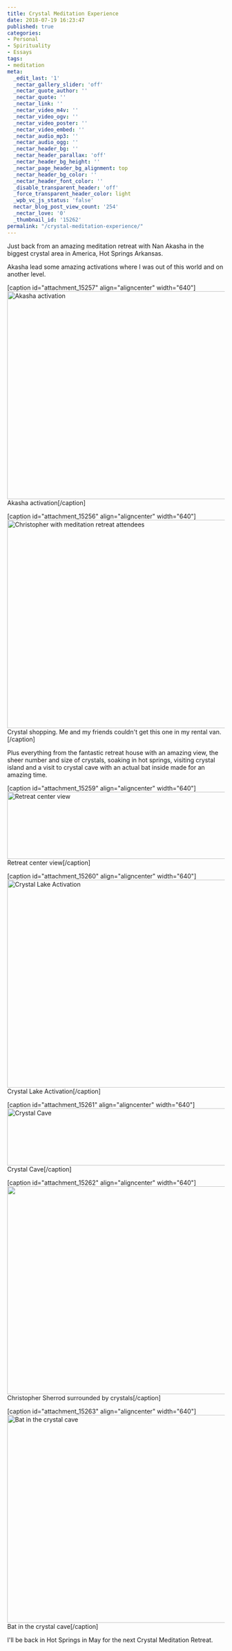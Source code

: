 ```yaml
---
title: Crystal Meditation Experience
date: 2018-07-19 16:23:47
published: true
categories:
- Personal
- Spirituality
- Essays
tags:
- meditation
meta:
  _edit_last: '1'
  _nectar_gallery_slider: 'off'
  _nectar_quote_author: ''
  _nectar_quote: ''
  _nectar_link: ''
  _nectar_video_m4v: ''
  _nectar_video_ogv: ''
  _nectar_video_poster: ''
  _nectar_video_embed: ''
  _nectar_audio_mp3: ''
  _nectar_audio_ogg: ''
  _nectar_header_bg: ''
  _nectar_header_parallax: 'off'
  _nectar_header_bg_height: ''
  _nectar_page_header_bg_alignment: top
  _nectar_header_bg_color: ''
  _nectar_header_font_color: ''
  _disable_transparent_header: 'off'
  _force_transparent_header_color: light
  _wpb_vc_js_status: 'false'
  nectar_blog_post_view_count: '254'
  _nectar_love: '0'
  _thumbnail_id: '15262'
permalink: "/crystal-meditation-experience/"
---
```

<p>Just back from an amazing meditation retreat with Nan Akasha in the biggest crystal area in America, Hot Springs Arkansas.</p>
<p>Akasha lead some amazing activations where I was out of this world and on another level.</p>
<p>[caption id="attachment_15257" align="aligncenter" width="640"]<img class="wp-image-15257 size-full" src="{{ site.baseurl }}/posts/2018/07/IMG_6198.png" alt="Akasha activation" width="640" height="480" /> Akasha activation[/caption]</p>
<p>[caption id="attachment_15256" align="aligncenter" width="640"]<img class="wp-image-15256 size-full" src="{{ site.baseurl }}/posts/2018/07/69350875-aaa2-4e88-b4d7-c6368c944ab6.png" alt="Christopher with meditation retreat attendees" width="640" height="481" /> Crystal shopping. Me and my friends couldn't get this one in my rental van.[/caption]</p>
<p>Plus everything from the fantastic retreat house with an amazing view, the sheer number and size of crystals, soaking in hot springs, visiting crystal island and a visit to crystal cave with an actual bat inside made for an amazing time.</p>
<p>[caption id="attachment_15259" align="aligncenter" width="640"]<img class="wp-image-15259 size-full" src="{{ site.baseurl }}/posts/2018/07/IMG_5915.png" alt="Retreat center view" width="640" height="155" /> Retreat center view[/caption]</p>
<p>[caption id="attachment_15260" align="aligncenter" width="640"]<img class="wp-image-15260 size-full" src="{{ site.baseurl }}/posts/2018/07/IMG_6216.png" alt="Crystal Lake Activation" width="640" height="480" /> Crystal Lake Activation[/caption]</p>
<p>[caption id="attachment_15261" align="aligncenter" width="640"]<img class="wp-image-15261 size-full" src="{{ site.baseurl }}/posts/2018/07/IMG_5296.png" alt="Crystal Cave" width="640" height="132" /> Crystal Cave[/caption]</p>
<p>[caption id="attachment_15262" align="aligncenter" width="640"]<img class="wp-image-15262 size-full" src="{{ site.baseurl }}/posts/2018/07/IMG_5356.png" alt="" width="640" height="480" /> Christopher Sherrod surrounded by crystals[/caption]</p>
<p>[caption id="attachment_15263" align="aligncenter" width="640"]<img class="wp-image-15263 size-full" src="{{ site.baseurl }}/posts/2018/07/IMG_6287.png" alt="Bat in the crystal cave" width="640" height="480" /> Bat in the crystal cave[/caption]</p>
<p>I'll be back in Hot Springs in May for the next Crystal Meditation Retreat.</p>
